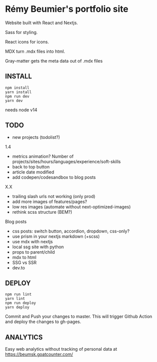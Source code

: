 # Rémy Beumier's portfolio site

Website built with React and Nextjs.

Sass for styling.

React icons for icons.

MDX turn .mdx files into html.

Gray-matter gets the meta data out of .mdx files

## INSTALL

```
npm install
yarn install
npm run dev
yarn dev
```

needs node v14

## TODO

- new projects (todolist?)

1.4
- metrics animation? Number of projects/sites/hours/languages/experience/soft-skills
- back to top button
- article date modified
- add codepen/codesandbox to blog posts

X.X
- trailing slash urls not working (only prod)
- add more images of features/pages?
- low res images (automate without next-optimized-images)
- rethink scss structure (BEM?)

Blog posts
- css posts: switch button, accordion, dropdown, css-only?
- use prism in your nextjs markdown (+scss)
- use mdx with nextjs
- local ssg site with python
- props to parent/child
- mdx to html
- SSG vs SSR
- dev.to

## DEPLOY

```
npm run lint
yarn lint
npm run deploy
yarn deploy
```

Commit and Push your changes to master.
This will trigger Github Action and deploy the changes to gh-pages.

## ANALYTICS

Easy web analytics without tracking of personal data at https://beumsk.goatcounter.com/

